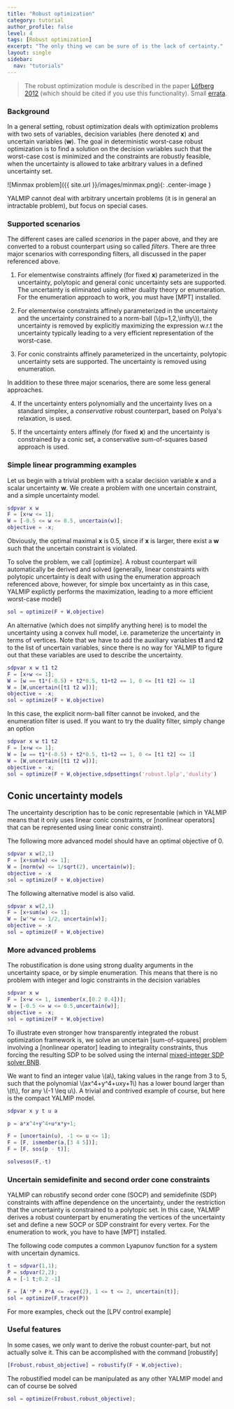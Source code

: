 ```yaml
---
title: "Robust optimization"
category: tutorial
author_profile: false
level: 4
tags: [Robust optimization]
excerpt: "The only thing we can be sure of is the lack of certainty."
layout: single
sidebar:
  nav: "tutorials"
---
```


> The robust optimization module is described in the paper [Löfberg 2012](/reference/lofberg2012) (which should be cited if you use this functionality). Small [errata](http://www.control.isy.liu.se/~johanl/errata.pdf).

### Background

In a general setting, robust optimization deals with optimization problems with two sets of variables, decision variables (here denoted **x**) and uncertain variables (**w**). The goal in deterministic worst-case robust optimization is to find a solution on the decision variables such that the worst-case cost is minimized and the constraints are robustly feasible, when the uncertainty is allowed to take arbitrary values in a defined uncertainty set.

![Minmax problem]({{ site.url }}/images/minmax.png){: .center-image }

YALMIP cannot deal with arbitrary uncertain problems (it is in general an intractable problem), but focus on special cases.

### Supported scenarios

The different cases are called *scenarios* in the paper above, and they are converted to a robust counterpart using so called *filters*. There are three major scenarios with corresponding filters, all discussed in the paper referenced above.

1. For elementwise constraints affinely (for fixed **x**) parameterized  in the uncertainty, polytopic and general conic uncertainty sets are supported. The uncertainty is eliminated using either duality theory or enumeration. For the enumeration approach to work, you must have [MPT] installed.

2. For elementwise constraints affinely parameterized in the uncertainty and the uncertainty constrained to a norm-ball (\\(p=1,2,\infty\\)), the uncertainty is removed by explicitly maximizing the expression w.r.t the uncertainty typically leading to a very efficient representation of the worst-case.

3. For conic constraints affinely parameterized in the uncertainty, polytopic uncertainty sets are supported. The uncertainty is removed using enumeration.

In addition to these three major scenarios, there are some less general approaches.

4. If the uncertainty enters polynomially and the uncertainty lives on a standard simplex, a *conservative* robust counterpart, based on Polya's relaxation, is used.

5. If the uncertainty enters affinely (for fixed **x**) and the uncertainty is constrained by a conic set, a conservative sum-of-squares based approach is used.


### Simple linear programming examples

Let us begin with a trivial problem with a scalar decision variable **x** and a scalar uncertainty **w**. We create a problem with one uncertain constraint, and a simple uncertainty model.

````matlab
sdpvar x w
F = [x+w <= 1];
W = [-0.5 <= w <= 0.5, uncertain(w)];
objective = -x;
````

Obviously, the optimal maximal **x** is 0.5, since if **x** is larger, there exist a **w** such that the uncertain constraint is violated.

To solve the problem, we call [optimize]. A robust counterpart will automatically be derived and solved (generally, linear constraints with polytopic uncertainty is dealt with using the enumeration approach referenced above, however, for simple box uncertainty as in this case, YALMIP explictly performs the maximization, leading to a more efficient worst-case model)

````matlab
sol = optimize(F + W,objective)
````

An alternative (which does not simplify anything here) is to model the uncertainty using a convex hull model, i.e. parameterize the uncertainty in terms of vertices. Note that we have to add the auxiliary variables **t1** and **t2** to the list of uncertain variables, since there is no way for YALMIP to figure out that these variables are used to describe the uncertainty.

````matlab
sdpvar x w t1 t2
F = [x+w <= 1];
W = [w == t1*(-0.5) + t2*0.5, t1+t2 == 1, 0 <= [t1 t2] <= 1]
W = [W,uncertain([t1 t2 w])];
objective = -x;
sol = optimize(F + W,objective)
````
In this case, the explicit norm-ball filter cannot be invoked, and the enumeration filter is used. If you want to try the duality filter, simply change an option

````matlab
sdpvar x w t1 t2
F = [x+w <= 1];
W = [w == t1*(-0.5) + t2*0.5, t1+t2 == 1, 0 <= [t1 t2] <= 1]
W = [W,uncertain([t1 t2 w])];
objective = -x;
sol = optimize(F + W,objective,sdpsettings('robust.lplp','duality')
````

## Conic uncertainty models

The uncertainty description has to be conic representable (which in YALMIP means that it only uses linear conic constraints, or [nonlinear operators] that can be represented using linear conic constraint).

The following more advanced model should have an optimal objective of 0.

````matlab
sdpvar x w(2,1)
F = [x+sum(w) <= 1];
W = [norm(w) <= 1/sqrt(2), uncertain(w)];
objective = -x
sol = optimize(F + W,objective)
````

The following alternative model is also valid.

````matlab
sdpvar x w(2,1)
F = [x+sum(w) <= 1];
W = [w'*w <= 1/2, uncertain(w)];
objective = -x
sol = optimize(F + W,objective)
````

### More advanced problems

The robustification is done using strong duality arguments in the uncertainty space, or by simple enumeration. This means that there is no problem with integer and logic constraints in the decision variables

````matlab
sdpvar x w
F = [x+w <= 1, ismember(x,[0.2 0.4])];
W = [-0.5 <= w <= 0.5,uncertain(w)];
objective = -x;
sol = optimize(F + W,objective)
````

To illustrate even stronger how transparently integrated the robust optimization framework is, we solve an uncertain  [sum-of-squares] problem involving a [nonlinear operator] leading to integrality constraints, thus forcing the resulting SDP to be solved using the internal [mixed-integer SDP solver BNB](/solver/bnb).

We want to find an integer value \\(a\\), taking values in the range from 3 to 5, such that the polynomial \\(ax^4+y^4+uxy+1\\) has a lower bound larger than \\(t\\), for any \\(-1 \leq u\\). A trivial and contrived example of course, but here is the compact YALMIP model.

````matlab
sdpvar x y t u a

p = a*x^4+y^4+u*x*y+1;

F = [uncertain(u), -1 <= u <= 1];
F = [F, ismember(a,[3 4 5])];
F = [F, sos(p - t)];

solvesos(F,-t)
````

### Uncertain semidefinite and second order cone constraints

YALMIP can robustify second order cone (SOCP) and semidefinite (SDP) constraints with affine dependence on the uncertainty, under the restriction that the uncertainty is constrained to a polytopic set. In this case, YALMIP derives a robust counterpart by enumerating the vertices of the uncertainty set and define a new SOCP or SDP constraint for every vertex. For the enumeration to work, you have to have [MPT] installed.

The following code computes a common Lyapunov function for a system with uncertain dynamics.

````matlab
t = sdpvar(1,1);
P = sdpvar(2,2);
A = [-1 t;0.2 -1]

F = [A'*P + P*A <= -eye(2), 1 <= t <= 2, uncertain(t)];
sol = optimize(F,trace(P))
````

For more examples, check out the [LPV control example]

### Useful features

In some cases, we only want to derive the robust counter-part, but not actually solve it. This can be accomplished with the command [robustify]

````matlab
[Frobust,robust_objective] = robustify(F + W,objective);
````

The robustified model can be manipulated as any other YALMIP model and can of course be solved

````matlab
sol = optimize(Frobust,robust_objective);
````
